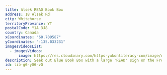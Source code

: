 ```yaml
---
title: Alsek READ Book Box
address: 18 Alsek Rd
city: Whitehorse
territoryProvince: YT
postalCode: Y1A 3J8
country: Canada
xCoordinates: "60.709587"
yCoordinates: "-135.033231"
imagesVideosList:
  - imagesVideos:
      image: https://res.cloudinary.com/https-yukonliteracy-com/image/upload/q_35/v1656454524/IMG_2769_mnxlfj.jpg
description: Seek out Blue Book Box with a large 'READ' sign on the Front.
id: lib-g6-yG6-vG
---
```

